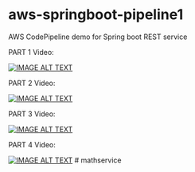 # aws-springboot-pipeline1
AWS CodePipeline demo for Spring boot REST service


PART 1 Video:


[![IMAGE ALT TEXT](http://img.youtube.com/vi/fhy67YpRi1c/0.jpg)](http://www.youtube.com/watch?v=fhy67YpRi1c "Video Title")


PART 2 Video:


[![IMAGE ALT TEXT](http://img.youtube.com/vi/jiGjL25v0v0/0.jpg)](http://www.youtube.com/watch?v=jiGjL25v0v0 "Video Title")


PART 3 Video:


[![IMAGE ALT TEXT](http://img.youtube.com/vi/7brbFElKAAk/0.jpg)](http://www.youtube.com/watch?v=7brbFElKAAk "Video Title")


PART 4 Video:


[![IMAGE ALT TEXT](http://img.youtube.com/vi/VpHDZekd8tA/0.jpg)](http://www.youtube.com/watch?v=VpHDZekd8tA "Video Title")
#   m a t h s e r v i c e  
 